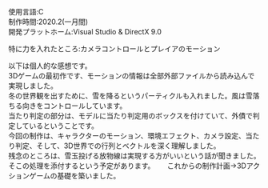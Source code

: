 使用言語:C  
制作時間:2020.2(一月間)  
開発プラットホーム:Visual Studio & DirectX 9.0  

特に力を入れたところ:カメラコントロールとプレイアのモーション　  

以下は個人的な感想です。  
3Dゲームの最初作です、モーションの情報は全部外部ファイルから読み込んで実現しました。  
冬の世界観を出すために、雪を降るというパーティクルも入れました。風は雪落ちる向きをコントロールしています。  
当たり判定の部分は、モデルに当たり判定用のボックスを付けていて、外債で判定しているということです。  
今回の制作は、キャラクターのモーション、環境エフェクト、カメラ設定、当たり判定、そして、3D世界での行列とベクトルを深く理解しました。  
残念のところは、雪玉投げる放物線は実現する方がいいという話が聞きました。そこの処理を添付するという予定があります。　　
これからの制作計画->3Dアクションゲームの基礎を築いました。  
